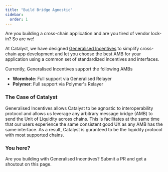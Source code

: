 ```yaml
---
title: "Build Bridge Agnostic"
sidebar:
  order: 1
---
```


Are you building a cross-chain application and are you tired of vendor lock-in? So are we!

At Catalyst, we have designed [Generalised Incentives](https://github.com/catalystdao/GeneralisedIncentives) to simplify cross-chain app development and let you choose the best AMB for your application using a common set of standardized incentives and interfaces.

Currently, Generalised Incentives support the following AMBs

- **Wormhole**: Full support via Generalised Relayer
- **Polymer**: Full support via Polymer's Relayer

### The Case of Catalyst

Generalised Incentives allows Catalyst to be agnostic to interoperability protocol and allows us leverage any arbitrary message bridge (AMB) to send the Unit of Liquidity across chains. This is facilitates at the same time that our users experience the same consistent good UX as any AMB has the same interface. As a result, Catalyst is guranteed to be the liquidity protocol with most supported chains.

### You here?

Are you building with Generalised Incentives? Submit a PR and get a shoutout on this page.
